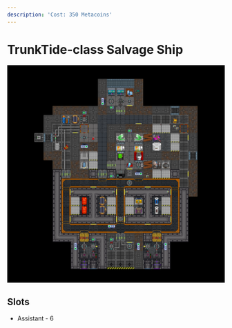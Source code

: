```yaml
---
description: 'Cost: 350 Metacoins'
---
```


# TrunkTide-class Salvage Ship

![](<../.gitbook/assets/image (4).png>)

## Slots

* Assistant - 6
